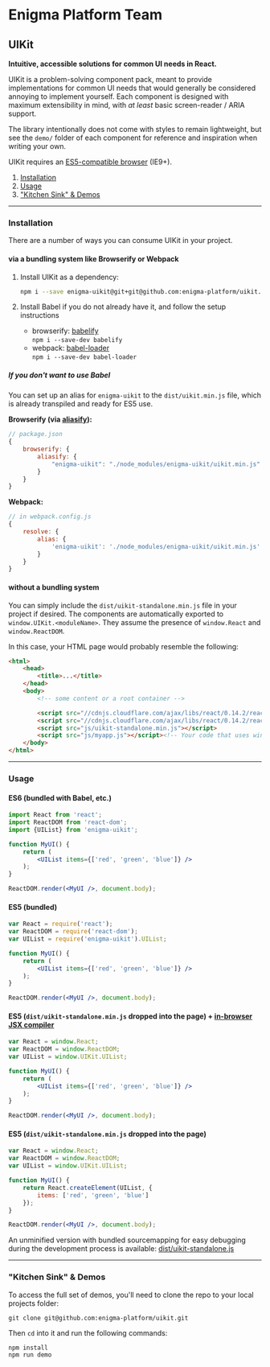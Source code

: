 # Enigma Platform Team
## UIKit

**Intuitive, accessible solutions for common UI needs in React.**

UIKit is a problem-solving component pack, meant to provide implementations for common UI needs that would generally be considered annoying to implement yourself. Each component is designed with maximum extensibility in mind, with _at least_ basic screen-reader / ARIA support.

The library intentionally does not come with styles to remain lightweight, but see the `demo/` folder of each component for reference and inspiration when writing your own.

UIKit requires an [ES5-compatible browser](http://kangax.github.io/compat-table/es5/) (IE9+).

1. [Installation](#installation)
2. [Usage](#usage)
3. ["Kitchen Sink" & Demos](#kitchen-sink--demos)

---

### Installation

There are a number of ways you can consume UIKit in your project.

#### via a bundling system like Browserify or Webpack

1. Install UIKit as a dependency:
   ```bash
   npm i --save enigma-uikit@git+git@github.com:enigma-platform/uikit.git
   ```

1. Install Babel if you do not already have it, and follow the setup instructions
    - browserify: [babelify](https://github.com/babel/babelify)<br />
    `npm i --save-dev babelify`
    - webpack: [babel-loader](https://github.com/babel/babel-loader)<br />
    `npm i --save-dev babel-loader`

##### If you don't want to use Babel

You can set up an alias for `enigma-uikit` to the `dist/uikit.min.js` file, which is already transpiled and ready for ES5 use.

__Browserify (via [aliasify](https://github.com/benbria/aliasify)):__

```js
// package.json
{
    browserify: {
        aliasify: {
            "enigma-uikit": "./node_modules/enigma-uikit/uikit.min.js"
        }
    }
}
```

__Webpack:__

```js
// in webpack.config.js
{
    resolve: {
        alias: {
            'enigma-uikit': './node_modules/enigma-uikit/uikit.min.js'
        }
    }
}
```

#### without a bundling system

You can simply include the `dist/uikit-standalone.min.js` file in your project if desired. The components are automatically exported to `window.UIKit.<moduleName>`. They assume the presence of `window.React` and `window.ReactDOM`.

In this case, your HTML page would probably resemble the following:
```html
<html>
    <head>
        <title>...</title>
    </head>
    <body>
        <!-- some content or a root container -->

        <script src="//cdnjs.cloudflare.com/ajax/libs/react/0.14.2/react.min.js"></script>
        <script src="//cdnjs.cloudflare.com/ajax/libs/react/0.14.2/react-dom.min.js"></script>
        <script src="js/uikit-standalone.min.js"></script>
        <script src="js/myapp.js"></script><!-- Your code that uses window.UIKit.<moduleName> goes last. -->
    </body>
</html>
```

---

### Usage
#### ES6 (bundled with Babel, etc.)

```jsx
import React from 'react';
import ReactDOM from 'react-dom';
import {UIList} from 'enigma-uikit';

function MyUI() {
    return (
        <UIList items={['red', 'green', 'blue']} />
    );
}

ReactDOM.render(<MyUI />, document.body);
```

#### ES5 (bundled)

```jsx
var React = require('react');
var ReactDOM = require('react-dom');
var UIList = require('enigma-uikit').UIList;

function MyUI() {
    return (
        <UIList items={['red', 'green', 'blue']} />
    );
}

ReactDOM.render(<MyUI />, document.body);
```

#### ES5 (`dist/uikit-standalone.min.js` dropped into the page) + [in-browser JSX compiler](http://babeljs.io/docs/usage/browser/)
```jsx
var React = window.React;
var ReactDOM = window.ReactDOM;
var UIList = window.UIKit.UIList;

function MyUI() {
    return (
        <UIList items={['red', 'green', 'blue']} />
    );
}

ReactDOM.render(<MyUI />, document.body);
```

#### ES5 (`dist/uikit-standalone.min.js` dropped into the page)
```jsx
var React = window.React;
var ReactDOM = window.ReactDOM;
var UIList = window.UIKit.UIList;

function MyUI() {
    return React.createElement(UIList, {
        items: ['red', 'green', 'blue']
    });
}

ReactDOM.render(<MyUI />, document.body);
```

An unminified version with bundled sourcemapping for easy debugging during the development process is available: [dist/uikit-standalone.js](dist/uikit-standalone.js)

---

### "Kitchen Sink" & Demos

To access the full set of demos, you'll need to clone the repo to your local projects folder:

```
git clone git@github.com:enigma-platform/uikit.git
```

Then `cd` into it and run the following commands:

```bash
npm install
npm run demo
```
